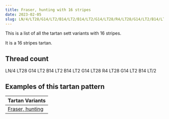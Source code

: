 ```yaml
---
title: Fraser, hunting with 16 stripes
date: 2023-02-05
slug: LN/4/LT28/G14/LT2/B14/LT2/B14/LT2/G14/LT28/R4/LT28/G14/LT2/B14/LT/2
---
```

This is a list of all the tartan sett variants with 16 stripes.

It is a 16 stripes tartan.


## Thread count
LN/4 LT28 G14 LT2 B14 LT2 B14 LT2 G14 LT28 R4 LT28 G14 LT2 B14 LT/2

## Examples of this tartan pattern

| Tartan Variants |
|---------------|
| [Fraser, hunting](/variants/ln/4/lt28/g14/lt2/b14/lt2/b14/lt2/g14/lt28/r4/lt28/g14/lt2/b14/lt/2-b304080-g008000-lne0e0e0-lt806050-rc00000)||
